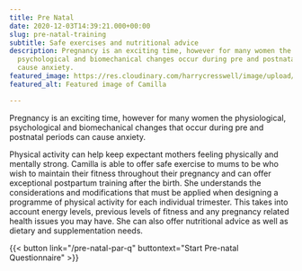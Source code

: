 ```yaml
---
title: Pre Natal
date: 2020-12-03T14:39:21.000+00:00
slug: pre-natal-training
subtitle: Safe exercises and nutritional advice
description: Pregnancy is an exciting time, however for many women the physiological,
  psychological and biomechanical changes occur during pre and postnatal periods can
  cause anxiety.
featured_image: https://res.cloudinary.com/harrycresswell/image/upload/v1615476436/camillafitness/pregnant-woman-doing-exercise-with-dumbbells-at-K4VHK6E-1.jpg
featured_alt: Featured image of Camilla

---
```

Pregnancy is an exciting time, however for many women the
physiological, psychological and biomechanical changes that
occur during pre and postnatal periods can cause anxiety. 

Physical activity can help keep expectant mothers feeling
physically and mentally strong. Camilla is able to offer safe
exercise to mums to be who wish to maintain their fitness
throughout their pregnancy and can offer exceptional
postpartum training after the birth. She understands the
considerations and modifications that must be applied when
designing a programme of physical activity for each individual
trimester. This takes into account energy levels, previous levels
of fitness and any pregnancy related health issues you may
have. She can also offer nutritional advice as well as dietary
and supplementation needs.

{{< button link="/pre-natal-par-q" buttontext="Start Pre-natal Questionnaire" >}}